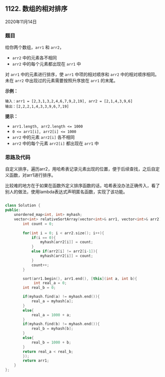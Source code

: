 ## 1122. 数组的相对排序

2020年11月14日

### 题目

给你两个数组，``arr1`` 和 ``arr2``，       


- ``arr2`` 中的元素各不相同
- ``arr2`` 中的每个元素都出现在 ``arr1`` 中


对 ``arr1`` 中的元素进行排序，使 ``arr1`` 中项的相对顺序和 ``arr2`` 中的相对顺序相同。未在 ``arr2`` 中出现过的元素需要按照升序放在 ``arr1`` 的末尾。



**示例：**

```
输入：arr1 = [2,3,1,3,2,4,6,7,9,2,19], arr2 = [2,1,4,3,9,6]
输出：[2,2,2,1,4,3,3,9,6,7,19]
```



**提示：**


- ``arr1.length, arr2.length <= 1000``
- ``0 <= arr1[i], arr2[i] <= 1000``
- ``arr2`` 中的元素 ``arr2[i]`` 各不相同
- ``arr2`` 中的每个元素 ``arr2[i]`` 都出现在 ``arr1`` 中


### 思路及代码

自定义排序，遍历arr2，用哈希表记录元素出现的位置，便于后续查找，之后自定义函数，对arr1进行排序。

比较难的地方在于如果在函数外定义排序函数的话，哈希表没办法正确传入，看了别人的做法，使用lambda表达式声明匿名函数，实现了该功能。

```cpp

class Solution {
public:
    unordered_map<int, int> myhash;
    vector<int> relativeSortArray(vector<int>& arr1, vector<int>& arr2) {
        int count = 0;
        
        for(int i = 0; i < arr2.size(); i++){
            if(i == 0){
                myhash[arr2[i]] = count;
            }
            else if(arr2[i] != arr2[i-1]){
                myhash[arr2[i]] = count;
            }
            count++;
        }

        sort(arr1.begin(), arr1.end(), [this](int a, int b){
             int real_a = 0;
        int real_b = 0;

        if(myhash.find(a) != myhash.end()){
            real_a = myhash[a];
        }
        else{
            real_a = 1000 + a;
        }
        if(myhash.find(b) != myhash.end()){
            real_b = myhash[b];
        }
        else{
            real_b = 1000 + b;
        }
        return real_a < real_b;
        });
        return arr1;
    }
};
```
